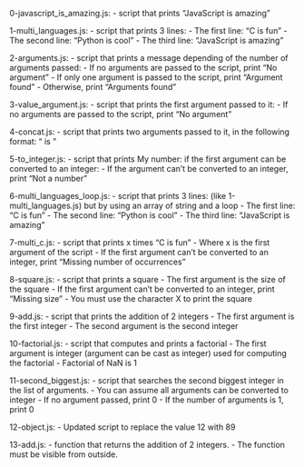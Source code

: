 0-javascript_is_amazing.js:
	- script that prints “JavaScript is amazing”

1-multi_languages.js:
	- script that prints 3 lines:
	- The first line: “C is fun”
	- The second line: “Python is cool”
	- The third line: “JavaScript is amazing”

2-arguments.js:
	- script that prints a message depending of the number of arguments passed:
	- If no arguments are passed to the script, print “No argument”
	- If only one argument is passed to the script, print “Argument found”
	- Otherwise, print “Arguments found”

3-value_argument.js:
	- script that prints the first argument passed to it:
	- If no arguments are passed to the script, print “No argument”

4-concat.js:
	- script that prints two arguments passed to it, in the following format: “ is ”

5-to_integer.js:
	-  script that prints My number: <first argument converted in integer> if the first argument can be converted to an integer:
	- If the argument can’t be converted to an integer, print “Not a number”

6-multi_languages_loop.js:
	- script that prints 3 lines: (like 1-multi_languages.js) but by using an array of string and a loop
	- The first line: “C is fun”
	- The second line: “Python is cool”
	- The third line: “JavaScript is amazing”

7-multi_c.js:
	- script that prints x times “C is fun”
	- Where x is the first argument of the script
	- If the first argument can’t be converted to an integer, print “Missing number of occurrences”

8-square.js:
	- script that prints a square
	- The first argument is the size of the square
	- If the first argument can’t be converted to an integer, print “Missing size”
	- You must use the character X to print the square

9-add.js:
	- script that prints the addition of 2 integers
	- The first argument is the first integer
	- The second argument is the second integer

10-factorial.js:
	- script that computes and prints a factorial
	- The first argument is integer (argument can be cast as integer) used for computing the factorial
	- Factorial of NaN is 1

11-second_biggest.js:
	- script that searches the second biggest integer in the list of arguments.
	- You can assume all arguments can be converted to integer
	- If no argument passed, print 0
	- If the number of arguments is 1, print 0

12-object.js:
	- Updated script to replace the value 12 with 89

13-add.js:
	- function that returns the addition of 2 integers.
	- The function must be visible from outside.
